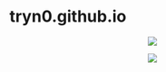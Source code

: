 # tryn0.github.io
<p align="center"> 
<img src="https://vectr.com/tmp/aAO0Xj2jz/a3cSNexNw.svg?width=200&height=90&select=b8cyuKMeN&source=selection">
</p>
<p align="center"> 
<img src="https://github.com/tryn0/tryn0.github.io/blob/master/_site/avatar.png">
</p>
